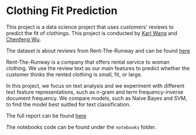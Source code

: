 # Clothing Fit Prediction

This project is a data science project that uses customers' reviews to predict the fit of clothings. This project is conducted by [Karl Wang](http://github.com/kwkarlwang) and [Chenfeng Wu](https://github.com/chenfengw).

The dataset is about reviews from Rent-The-Runway and can be found [here](http://cseweb.ucsd.edu/~jmcauley/datasets.html#clothing_fit)

Rent-The-Runway is a company that offers rental service to woman clothing. We use the review text as our main features to predict whether the customer thinks the rented clothing is small, fit, or large.

In this project, we focus on text analysis and we experiment with different text feature representations, such as 
n-gram and term frequency-inverse document frequency. We compare models, such as Naive Bayes and SVM, to find the model best suitted for text classification. 

The full report can be found [here](https://github.com/kwkarlwang/Clothing-Prediction/blob/master/Cloth_Prediction_Report.pdf)

The notebooks code can be found under the `notebooks` folder.